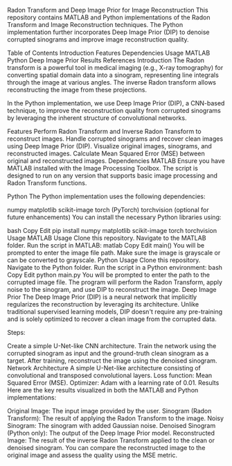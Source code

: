Radon Transform and Deep Image Prior for Image Reconstruction
This repository contains MATLAB and Python implementations of the Radon Transform and Image Reconstruction techniques. The Python implementation further incorporates Deep Image Prior (DIP) to denoise corrupted sinograms and improve image reconstruction quality.

Table of Contents
Introduction
Features
Dependencies
Usage
MATLAB
Python
Deep Image Prior
Results
References
Introduction
The Radon transform is a powerful tool in medical imaging (e.g., X-ray tomography) for converting spatial domain data into a sinogram, representing line integrals through the image at various angles. The inverse Radon transform allows reconstructing the image from these projections.

In the Python implementation, we use Deep Image Prior (DIP), a CNN-based technique, to improve the reconstruction quality from corrupted sinograms by leveraging the inherent structure of convolutional networks.

Features
Perform Radon Transform and Inverse Radon Transform to reconstruct images.
Handle corrupted sinograms and recover clean images using Deep Image Prior (DIP).
Visualize original images, sinograms, and reconstructed images.
Calculate Mean Squared Error (MSE) between original and reconstructed images.
Dependencies
MATLAB
Ensure you have MATLAB installed with the Image Processing Toolbox. The script is designed to run on any version that supports basic image processing and Radon Transform functions.

Python
The Python implementation uses the following dependencies:

numpy
matplotlib
scikit-image
torch (PyTorch)
torchvision (optional for future enhancements)
You can install the necessary Python libraries using:

bash
Copy
Edit
pip install numpy matplotlib scikit-image torch torchvision
Usage
MATLAB Usage
Clone this repository.
Navigate to the MATLAB folder.
Run the script in MATLAB:
matlab
Copy
Edit
main()
You will be prompted to enter the image file path. Make sure the image is grayscale or can be converted to grayscale.
Python Usage
Clone this repository.
Navigate to the Python folder.
Run the script in a Python environment:
bash
Copy
Edit
python main.py
You will be prompted to enter the path to the corrupted image file. The program will perform the Radon Transform, apply noise to the sinogram, and use DIP to reconstruct the image.
Deep Image Prior
The Deep Image Prior (DIP) is a neural network that implicitly regularizes the reconstruction by leveraging its architecture. Unlike traditional supervised learning models, DIP doesn't require any pre-training and is solely optimized to recover a clean image from the corrupted data.

Steps:

Create a simple U-Net-like CNN architecture.
Train the network using the corrupted sinogram as input and the ground-truth clean sinogram as a target.
After training, reconstruct the image using the denoised sinogram.
Network Architecture
A simple U-Net-like architecture consisting of convolutional and transposed convolutional layers.
Loss function: Mean Squared Error (MSE).
Optimizer: Adam with a learning rate of 0.01.
Results
Here are the key results visualized in both the MATLAB and Python implementations:

Original Image: The input image provided by the user.
Sinogram (Radon Transform): The result of applying the Radon Transform to the image.
Noisy Sinogram: The sinogram with added Gaussian noise.
Denoised Sinogram (Python only): The output of the Deep Image Prior model.
Reconstructed Image: The result of the inverse Radon Transform applied to the clean or denoised sinogram.
You can compare the reconstructed image to the original image and assess the quality using the MSE metric.
